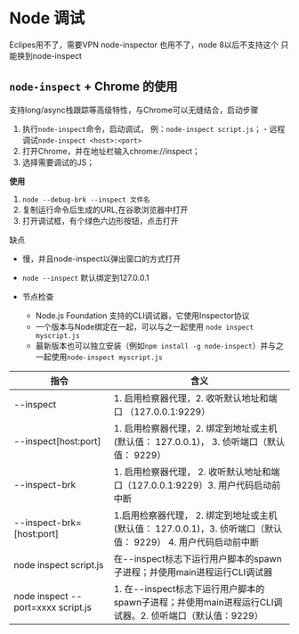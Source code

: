 # Node 调试
Eclipes用不了，需要VPN
node-inspector 也用不了，node 8以后不支持这个
只能换到node-inspect

## `node-inspect` + Chrome 的使用
支持long/async栈跟踪等高级特性，与Chrome可以无缝结合，启动步骤
  1. 执行`node-inspect`命令，启动调试， 例：`node-inspect script.js`；
    - 远程调试`node-inspect <host>:<port>`
  2. 打开Chrome，并在地址栏输入chrome://inspect；
  3. 选择需要调试的JS；

**使用**
1. `node --debug-brk --inspect 文件名`
2. 复制运行命令后生成的URL,在谷歌浏览器中打开
3. 打开调试框，有个绿色六边形按钮，点击打开



缺点
  - 慢，并且node-inspect以弹出窗口的方式打开

- `node --inspect` 默认绑定到127.0.0.1
- 节点检查
  + Node.js Foundation 支持的CLI调试器，它使用Inspector协议
  + 一个版本与Node绑定在一起，可以与之一起使用 `node inspect myscript.js`
  + 最新版本也可以独立安装（例如`npm install -g node-inspect`）并与之一起使用`node-inspect myscript.js`

| 指令 | 含义 |
| --- | ---|
| --inspect | 1. 启用检察器代理，2. 收听默认地址和端口 （127.0.0.1:9229） |
| --inspect[host:port] | 1. 启用检察器代理，2. 绑定到地址或主机(默认值： 127.0.0.1)， 3. 侦听端口（默认值： 9229） |
| --inspect-brk | 1. 启用检察器代理， 2. 收听默认地址和端口（127.0.0.1:9229）3. 用户代码启动前中断 |
| --inspect-brk=[host:port] | 1.启用检察器代理， 2. 绑定到地址或主机(默认值： 127.0.0.1)，3. 侦听端口（默认值： 9229） 4. 用户代码启动前中断 |
| node inspect script.js | 在--inspect标志下运行用户脚本的spawn子进程；并使用main进程运行CLI调试器 |
| node inspect --port=xxxx script.js| 1. 在--inspect标志下运行用户脚本的spawn子进程；并使用main进程运行CLI调试器。2. 侦听端口（默认值：9229） |
